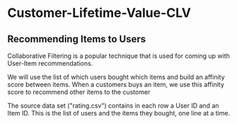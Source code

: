 # Customer-Lifetime-Value-CLV

## Recommending Items to Users

Collaborative Filtering is a popular technique that is used for coming up with User-Item recommendations. 

We will use the list of which users bought which items and build an affinity score between items. When a customers buys an item, we use this affinity score to recommend other items to the customer

The source data set ("rating.csv") contains in each row a User ID and an Item ID. This is the list of users and the items they bought, one line at a time.

